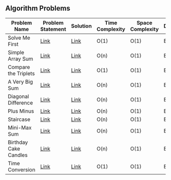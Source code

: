 ## Algorithm Problems

| Problem Name                | Problem Statement | Solution | Time Complexity | Space Complexity | Difficulty | Points | README Section |
|-----------------------------|-------------------|----------|-----------------|------------------|------------|--------|----------------|
| Solve Me First               | [Link](https://www.hackerrank.com/challenges/solve-me-first/problem) | [Link](https://github.com/jarvismayur/Hackerrank-Problem-Solutions/blob/main/Algorithms/Solve%20Me%20First/Solve_Me_First.py) | O(1) | O(1) | Easy | 1 | [Link](https://github.com/jarvismayur/Hackerrank-Problem-Solutions#solve-me-first) |
| Simple Array Sum             | [Link](https://www.hackerrank.com/challenges/simple-array-sum/problem) | [Link](https://github.com/jarvismayur/Hackerrank-Problem-Solutions/blob/main/Algorithms/Simple%20Array%20Sum/Simple_Array_Sum.py) | O(n) | O(1) | Easy | 10 | [Link](https://github.com/jarvismayur/Hackerrank-Problem-Solutions#simple-array-sum) |
| Compare the Triplets         | [Link](https://www.hackerrank.com/challenges/compare-the-triplets/problem) | [Link](https://github.com/jarvismayur/Hackerrank-Problem-Solutions/blob/main/Algorithms/Compare%20the%20Triplets/Compare_the_Triplets.py) | O(1) | O(1) | Easy | 10 | [Link](https://github.com/jarvismayur/Hackerrank-Problem-Solutions#compare-the-triplets) |
| A Very Big Sum               | [Link](https://www.hackerrank.com/challenges/a-very-big-sum/problem) | [Link](https://github.com/jarvismayur/Hackerrank-Problem-Solutions/blob/main/Algorithms/A%20Very%20Big%20Sum/A_Very_Big_Sum.py) | O(n) | O(1) | Easy | 10 | [Link](https://github.com/jarvismayur/Hackerrank-Problem-Solutions#a-very-big-sum) |
| Diagonal Difference          | [Link](https://www.hackerrank.com/challenges/diagonal-difference/problem) | [Link](https://github.com/jarvismayur/Hackerrank-Problem-Solutions/blob/main/Algorithms/Diagonal%20Difference/Diagonal_Difference.py) | O(n) | O(1) | Easy | 10 | [Link](https://github.com/jarvismayur/Hackerrank-Problem-Solutions#diagonal-difference) |
| Plus Minus                   | [Link](https://www.hackerrank.com/challenges/plus-minus/problem) | [Link](https://github.com/jarvismayur/Hackerrank-Problem-Solutions/blob/main/Algorithms/Plus%20Minus/Plus_Minus.py) | O(n) | O(1) | Easy | 10 | [Link](https://github.com/jarvismayur/Hackerrank-Problem-Solutions#plus-minus) |
| Staircase                    | [Link](https://www.hackerrank.com/challenges/staircase/problem) | [Link](https://github.com/jarvismayur/Hackerrank-Problem-Solutions/blob/main/Algorithms/Staircase/Staircase.py) | O(n) | O(1) | Easy | 10 | [Link](https://github.com/jarvismayur/Hackerrank-Problem-Solutions#staircase) |
| Mini-Max Sum                 | [Link](https://www.hackerrank.com/challenges/mini-max-sum/problem) | [Link](https://github.com/jarvismayur/Hackerrank-Problem-Solutions/blob/main/Algorithms/Mini-Max%20Sum/Mini-Max_Sum.py) | O(n) | O(1) | Easy | 10 | [Link](https://github.com/jarvismayur/Hackerrank-Problem-Solutions#mini-max-sum) |
| Birthday Cake Candles        | [Link](https://www.hackerrank.com/challenges/birthday-cake-candles/problem) | [Link](https://github.com/jarvismayur/Hackerrank-Problem-Solutions/blob/main/Algorithms/Birthday%20Cake%20Candles/Birthday_Cake_Candles.py) | O(n) | O(1) | Easy | 10 | [Link](https://github.com/jarvismayur/Hackerrank-Problem-Solutions#birthday-cake-candles) |
| Time Conversion              | [Link](https://www.hackerrank.com/challenges/time-conversion/problem) | [Link](https://github.com/jarvismayur/Hackerrank-Problem-Solutions/blob/main/Algorithms/Time%20Conversion/Time_Conversion.py) | O(1) | O(1) | Easy | 15 | [Link](https://github.com/jarvismayur/Hackerrank-Problem-Solutions#time-conversion) |
